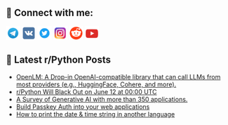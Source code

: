 ## 🔎 Connect with me:
[<img src="https://github.com/bullbesh/bullbesh/blob/main/images/Telegram.png" width="32" height="32" />](https://t.me/bullbesh)
[<img src="https://github.com/bullbesh/bullbesh/blob/main/images/VK.png" width="32" height="32" />](https://vk.com/bullbesh)
[<img src="https://github.com/bullbesh/bullbesh/blob/main/images/Twitter.png" width="32" height="32" />](https://twitter.com/bullbesh1)
[<img src="https://github.com/bullbesh/bullbesh/blob/main/images/Instagram.png" width="32" height="32" />](https://www.instagram.com/bullbesh)
[<img src="https://github.com/bullbesh/bullbesh/blob/main/images/Reddit.png" width="32" height="32" />](https://www.reddit.com/user/bullbesh)
[<img src="https://github.com/bullbesh/bullbesh/blob/main/images/YouTube.png" width="32" height="32" />](https://www.youtube.com/channel/UCtfjRs6uzgq5mfm8S06WTcg)

## 📕 Latest r/Python Posts
<!-- BLOG-POST-LIST:START -->
- [OpenLM: A Drop-in OpenAI-compatible library that can call LLMs from most providers &lpar;e.g., HuggingFace, Cohere, and more&rpar;.](https://www.reddit.com/r/Python/comments/1470dbx/openlm_a_dropin_openaicompatible_library_that_can/)
- [r/Python Will Black Out on June 12 at 00:00 UTC](https://www.reddit.com/r/Python/comments/146zye6/rpython_will_black_out_on_june_12_at_0000_utc/)
- [A Survey of Generative AI with more than 350 applications.](https://www.reddit.com/r/Python/comments/146z5sc/a_survey_of_generative_ai_with_more_than_350/)
- [Build Passkey Auth into your web applications](https://www.reddit.com/r/Python/comments/146xe9i/build_passkey_auth_into_your_web_applications/)
- [How to print the date &amp; time string in another language](https://www.reddit.com/r/Python/comments/146wz6m/how_to_print_the_date_time_string_in_another/)
<!-- BLOG-POST-LIST:END -->
